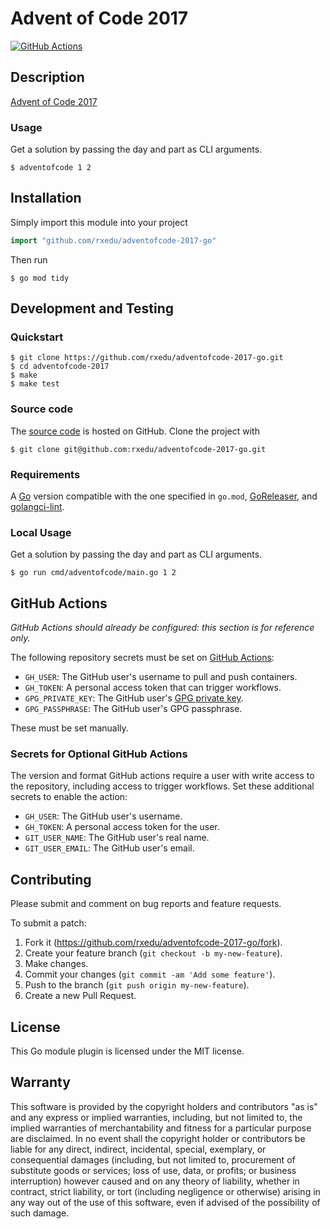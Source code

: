 # Advent of Code 2017

[![GitHub Actions](https://github.com/rxedu/adventofcode-2017-go/workflows/main/badge.svg)](https://github.com/rxedu/adventofcode-2017-go/actions)

## Description

[Advent of Code 2017](https://adventofcode.com/2017)

### Usage

Get a solution by passing the day and part as CLI arguments.

```
$ adventofcode 1 2
```

## Installation

Simply import this module into your project

```go
import "github.com/rxedu/adventofcode-2017-go"
```

Then run

```
$ go mod tidy
```

## Development and Testing

### Quickstart

```
$ git clone https://github.com/rxedu/adventofcode-2017-go.git
$ cd adventofcode-2017
$ make
$ make test
```

### Source code

The [source code] is hosted on GitHub.
Clone the project with

```
$ git clone git@github.com:rxedu/adventofcode-2017-go.git
```

[source code]: https://github.com/rxedu/adventofcode-2017-go

### Requirements

A [Go] version compatible with the one specified in `go.mod`,
[GoReleaser], and [golangci-lint].

[Go]: https://golang.org/
[golangci-lint]: https://golangci-lint.run/
[GoReleaser]: https://goreleaser.com/

### Local Usage

Get a solution by passing the day and part as CLI arguments.

```
$ go run cmd/adventofcode/main.go 1 2
```

## GitHub Actions

_GitHub Actions should already be configured: this section is for reference only._

The following repository secrets must be set on [GitHub Actions]:

- `GH_USER`: The GitHub user's username to pull and push containers.
- `GH_TOKEN`: A personal access token that can trigger workflows.
- `GPG_PRIVATE_KEY`: The GitHub user's [GPG private key].
- `GPG_PASSPHRASE`: The GitHub user's GPG passphrase.

These must be set manually.

### Secrets for Optional GitHub Actions

The version and format GitHub actions
require a user with write access to the repository,
including access to trigger workflows.
Set these additional secrets to enable the action:

- `GH_USER`: The GitHub user's username.
- `GH_TOKEN`: A personal access token for the user.
- `GIT_USER_NAME`: The GitHub user's real name.
- `GIT_USER_EMAIL`: The GitHub user's email.

[GitHub Actions]: https://github.com/features/actions
[GPG private key]: https://github.com/marketplace/actions/import-gpg#prerequisites

## Contributing

Please submit and comment on bug reports and feature requests.

To submit a patch:

1. Fork it (https://github.com/rxedu/adventofcode-2017-go/fork).
2. Create your feature branch (`git checkout -b my-new-feature`).
3. Make changes.
4. Commit your changes (`git commit -am 'Add some feature'`).
5. Push to the branch (`git push origin my-new-feature`).
6. Create a new Pull Request.

## License

This Go module plugin is licensed under the MIT license.

## Warranty

This software is provided by the copyright holders and contributors "as is" and
any express or implied warranties, including, but not limited to, the implied
warranties of merchantability and fitness for a particular purpose are
disclaimed. In no event shall the copyright holder or contributors be liable for
any direct, indirect, incidental, special, exemplary, or consequential damages
(including, but not limited to, procurement of substitute goods or services;
loss of use, data, or profits; or business interruption) however caused and on
any theory of liability, whether in contract, strict liability, or tort
(including negligence or otherwise) arising in any way out of the use of this
software, even if advised of the possibility of such damage.
